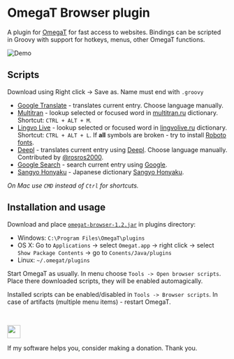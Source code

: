 # OmegaT Browser plugin

A plugin for [OmegaT](http://omegat.org) for fast access to websites. Bindings can be scripted in Groovy with support for hotkeys, menus, other OmegaT functions.

![Demo](https://github.com/yoursdearboy/omegat-browser/raw/master/demo.gif)

## Scripts

Download using Right click -> Save as. Name must end with `.groovy`

* [Google Translate](https://raw.githubusercontent.com/yoursdearboy/omegat-browser/v1.2/scripts/google_translate.groovy) - translates current entry. Choose language manually.
* [Multitran](https://raw.githubusercontent.com/yoursdearboy/omegat-browser/v1.2/scripts/multitran.groovy) - lookup selected or focused word in [multitran.ru](multitran.ru) dictionary. Shortcut: `CTRL + ALT + M`.
* [Lingvo Live](https://raw.githubusercontent.com/yoursdearboy/omegat-browser/v1.2/scripts/lingvolive.groovy) - lookup selected or focused word in [lingvolive.ru](lingvolive.ru) dictionary. Shortcut: `CTRL + ALT + L`. If **all** symbols are broken - try to install [Roboto fonts](https://storage.googleapis.com/material-design/publish/material_v_10/assets/0B0J8hsRkk91LRjU4U1NSeXdjd1U/RobotoTTF.zip).
* [Deepl](https://raw.githubusercontent.com/yoursdearboy/omegat-browser/v1.2/scripts/lingvolive.groovy) - translates current entry using [Deepl](https://deepl.com). Choose language manually. Contributed by [@rosros2000](https://github.com/rosros2000).
* [Google Search](https://raw.githubusercontent.com/yoursdearboy/omegat-browser/v1.2/scripts/google.groovy) - search current entry using [Google](https://google.com).
* [Sangyo Honyaku](https://raw.githubusercontent.com/yoursdearboy/omegat-browser/v1.2/scripts/sangyo_honyaku.groovy) - Japanese dictionary [Sangyo Honyaku](https://sangyo-honyaku.jp/dictionaries).

*On Mac use `CMD` instead of `Ctrl` for shortcuts.*

## Installation and usage

Download and place [`omegat-browser-1.2.jar`](https://github.com/yoursdearboy/omegat-browser/releases/download/v1.2/omegat-browser-1.2.jar) in plugins directory:

* Windows: `C:\Program Files\OmegaT\plugins`
* OS X: Go to `Applications` -> select `Omegat.app` -> right click -> select `Show Package Contents` -> go to `Conents/Java/plugins`
* Linux: `~/.omegat/plugins`

Start OmegaT as usually. In menu choose `Tools -> Open browser scripts`. Place there downloaded scripts, they will be enabled automagically.

Installed scripts can be enabled/disabled in `Tools -> Browser scripts`. In case of artifacts (multiple menu items) - restart OmegaT.

<br/> 

<a href="https://www.patreon.com/bePatron?u=9885919" target="_blank"><img src="https://c5.patreon.com/external/logo/become_a_patron_button@2x.png" height="30px"/></a>

If my software helps you, consider making a donation. Thank you.
